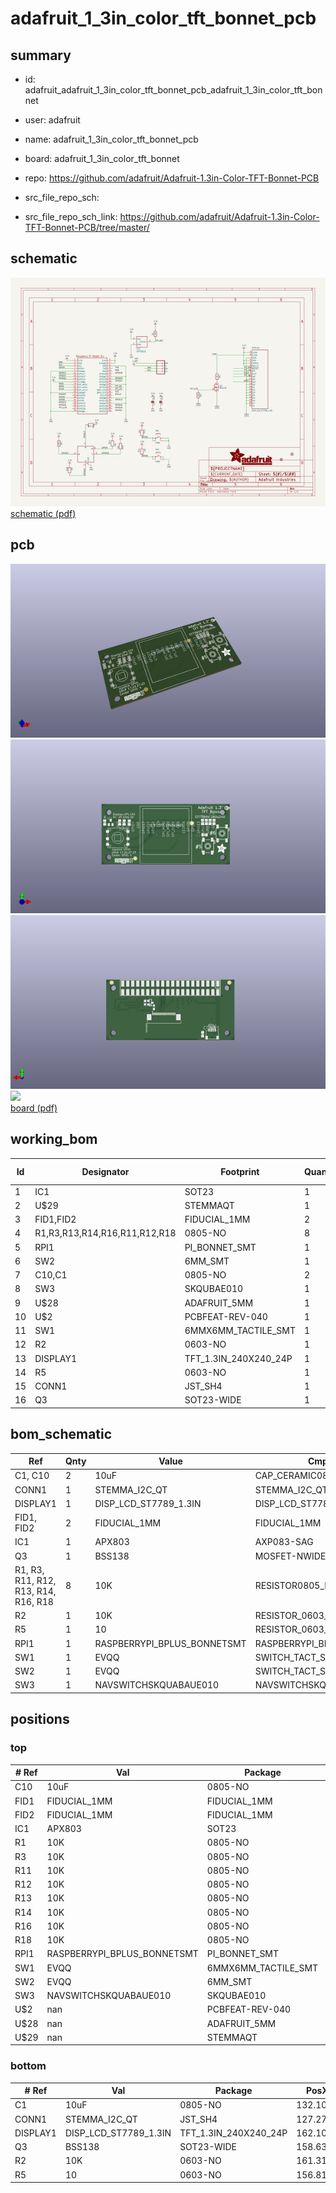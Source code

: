 # adafruit_1_3in_color_tft_bonnet_pcb
 
## summary 
* id: adafruit_adafruit_1_3in_color_tft_bonnet_pcb_adafruit_1_3in_color_tft_bonnet
* user: adafruit
* name: adafruit_1_3in_color_tft_bonnet_pcb
* board: adafruit_1_3in_color_tft_bonnet
* repo: https://github.com/adafruit/Adafruit-1.3in-Color-TFT-Bonnet-PCB



* src_file_repo_sch: 
* src_file_repo_sch_link: https://github.com/adafruit/Adafruit-1.3in-Color-TFT-Bonnet-PCB/tree/master/

## schematic  
![](working_schematic_600.png)  
[schematic (pdf)](working_schematic.pdf)  

## pcb  
![](working_3d_600.png) 
![](working_3d_front_600.png)  
![](working_3d_back_600.png)  
![](working_600.png)  
[board (pdf)](working.pdf)  

## working_bom
| Id | Designator | Footprint | Quantity | Designation | Supplier and ref |  | None | 
| --- | --- | --- | --- | --- | --- | --- | --- | 
| 1 | IC1 | SOT23 | 1 | APX803 |  |  | [''] | 
| 2 | U$29 | STEMMAQT | 1 |  |  |  | [''] | 
| 3 | FID1,FID2 | FIDUCIAL_1MM | 2 | FIDUCIAL_1MM |  |  | [''] | 
| 4 | R1,R3,R13,R14,R16,R11,R12,R18 | 0805-NO | 8 | 10K |  |  | [''] | 
| 5 | RPI1 | PI_BONNET_SMT | 1 | RASPBERRYPI_BPLUS_BONNETSMT |  |  | [''] | 
| 6 | SW2 | 6MM_SMT | 1 | EVQQ |  |  | [''] | 
| 7 | C10,C1 | 0805-NO | 2 | 10uF |  |  | [''] | 
| 8 | SW3 | SKQUBAE010 | 1 | NAVSWITCHSKQUABAUE010 |  |  | [''] | 
| 9 | U$28 | ADAFRUIT_5MM | 1 |  |  |  | [''] | 
| 10 | U$2 | PCBFEAT-REV-040 | 1 |  |  |  | [''] | 
| 11 | SW1 | 6MMX6MM_TACTILE_SMT | 1 | EVQQ |  |  | [''] | 
| 12 | R2 | 0603-NO | 1 | 10K |  |  | [''] | 
| 13 | DISPLAY1 | TFT_1.3IN_240X240_24P | 1 | DISP_LCD_ST7789_1.3IN |  |  | [''] | 
| 14 | R5 | 0603-NO | 1 | 10 |  |  | [''] | 
| 15 | CONN1 | JST_SH4 | 1 | STEMMA_I2C_QT |  |  | [''] | 
| 16 | Q3 | SOT23-WIDE | 1 | BSS138 |  |  | [''] | 


## bom_schematic
| Ref | Qnty | Value | Cmp name | Footprint | Description | Vendor | DNP | 
| --- | --- | --- | --- | --- | --- | --- | --- | 
| C1, C10 | 2 | 10uF | CAP_CERAMIC0805-NOOUTLINE | working:0805-NO |  |  |  | 
| CONN1 | 1 | STEMMA_I2C_QT | STEMMA_I2C_QT | working:JST_SH4 |  |  |  | 
| DISPLAY1 | 1 | DISP_LCD_ST7789_1.3IN | DISP_LCD_ST7789_1.3IN | working:TFT_1.3IN_240X240_24P |  |  |  | 
| FID1, FID2 | 2 | FIDUCIAL_1MM | FIDUCIAL_1MM | working:FIDUCIAL_1MM |  |  |  | 
| IC1 | 1 | APX803 | AXP083-SAG | working:SOT23 |  |  |  | 
| Q3 | 1 | BSS138 | MOSFET-NWIDE | working:SOT23-WIDE |  |  |  | 
| R1, R3, R11, R12, R13, R14, R16, R18 | 8 | 10K | RESISTOR0805_NOOUTLINE | working:0805-NO |  |  |  | 
| R2 | 1 | 10K | RESISTOR_0603_NOOUT | working:0603-NO |  |  |  | 
| R5 | 1 | 10 | RESISTOR_0603_NOOUT | working:0603-NO |  |  |  | 
| RPI1 | 1 | RASPBERRYPI_BPLUS_BONNETSMT | RASPBERRYPI_BPLUS_BONNETSMT | working:PI_BONNET_SMT |  |  |  | 
| SW1 | 1 | EVQQ | SWITCH_TACT_SMT_6MM | working:6MMX6MM_TACTILE_SMT |  |  |  | 
| SW2 | 1 | EVQQ | SWITCH_TACT_SMT_6MMSMALL | working:6MM_SMT |  |  |  | 
| SW3 | 1 | NAVSWITCHSKQUABAUE010 | NAVSWITCHSKQUABAUE010 | working:SKQUBAE010 |  |  |  | 



## positions
### top
| # Ref | Val | Package | PosX | PosY | Rot | Side | 
| --- | --- | --- | --- | --- | --- | --- | 
| C10 | 10uF | 0805-NO | 168.1727 | -105.3478 | 180.0 | top | 
| FID1 | FIDUCIAL_1MM | FIDUCIAL_1MM | 161.6957 | -99.3788 | 0.0 | top | 
| FID2 | FIDUCIAL_1MM | FIDUCIAL_1MM | 132.9965 | -117.3216 | 0.0 | top | 
| IC1 | APX803 | SOT23 | 120.5477 | -98.9978 | 0.0 | top | 
| R1 | 10K | 0805-NO | 117.4997 | -98.9978 | 90.0 | top | 
| R3 | 10K | 0805-NO | 167.1567 | -98.7438 | 90.0 | top | 
| R11 | 10K | 0805-NO | 170.9847 | -98.7238 | 90.0 | top | 
| R12 | 10K | 0805-NO | 172.9987 | -98.7438 | 90.0 | top | 
| R13 | 10K | 0805-NO | 127.4057 | -98.9978 | 90.0 | top | 
| R14 | 10K | 0805-NO | 130.0057 | -99.0698 | 90.0 | top | 
| R16 | 10K | 0805-NO | 125.1197 | -98.9978 | -90.0 | top | 
| R18 | 10K | 0805-NO | 169.0617 | -98.7438 | -90.0 | top | 
| RPI1 | RASPBERRYPI_BPLUS_BONNETSMT | PI_BONNET_SMT | 116.0011 | -120.3338 | 0.0 | top | 
| SW1 | EVQQ | 6MMX6MM_TACTILE_SMT | 177.0627 | -104.5858 | -90.0 | top | 
| SW2 | EVQQ | 6MM_SMT | 169.8237 | -111.0628 | -90.0 | top | 
| SW3 | NAVSWITCHSKQUABAUE010 | SKQUBAE010 | 124.1037 | -106.8718 | 0.0 | top | 
| U$2 | nan | PCBFEAT-REV-040 | 179.3487 | -91.6318 | 0.0 | top | 
| U$28 | nan | ADAFRUIT_5MM | 174.5227 | -114.6188 | 0.0 | top | 
| U$29 | nan | STEMMAQT | 122.7067 | -119.9528 | 0.0 | top | 

### bottom
| # Ref | Val | Package | PosX | PosY | Rot | Side | 
| --- | --- | --- | --- | --- | --- | --- | 
| C1 | 10uF | 0805-NO | 132.1047 | -117.4128 | 90.0 | bottom | 
| CONN1 | STEMMA_I2C_QT | JST_SH4 | 127.2787 | -117.7938 | 180.0 | bottom | 
| DISPLAY1 | DISP_LCD_ST7789_1.3IN | TFT_1.3IN_240X240_24P | 162.1027 | -120.4418 | 180.0 | bottom | 
| Q3 | BSS138 | SOT23-WIDE | 158.6357 | -101.3638 | -90.0 | bottom | 
| R2 | 10K | 0603-NO | 161.3147 | -101.4108 | 90.0 | bottom | 
| R5 | 10 | 0603-NO | 156.8107 | -103.6658 | -90.0 | bottom | 

